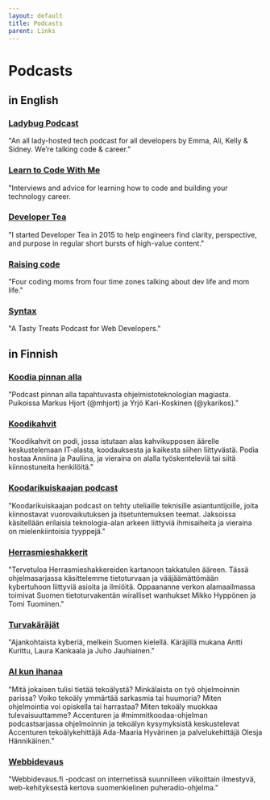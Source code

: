 ```yaml
---
layout: default
title: Podcasts
parent: Links
---
```


# Podcasts

## in English

### [Ladybug Podcast](https://www.ladybug.dev/)
"An all lady-hosted tech podcast for all developers by Emma, Ali, Kelly & Sidney. We’re talking code & career."

### [Learn to Code With Me](https://learntocodewith.me/podcast/)
"Interviews and advice for learning how to code and building your technology career.

### [Developer Tea](https://developertea.com/)
"I started Developer Tea in 2015 to help engineers find clarity, perspective, and purpose in regular short bursts of high-value content."

### [Raising code](https://raisingcode.podbean.com/)
"Four coding moms from four time zones talking about dev life and mom life."

### [Syntax](https://syntax.fm/)
"A Tasty Treats Podcast for Web Developers."

## in Finnish

### [Koodia pinnan alla](https://koodiapinnanalla.fi/)
"Podcast pinnan alla tapahtuvasta ohjelmistoteknologian magiasta. Puikoissa Markus Hjort (@mhjort) ja Yrjö Kari-Koskinen (@ykarikos)."

### [Koodikahvit](https://audioboom.com/channels/5016335)
"Koodikahvit on podi, jossa istutaan alas kahvikupposen äärelle keskustelemaan IT-alasta, koodauksesta ja kaikesta siihen liittyvästä. Podia hostaa Anniina ja Pauliina, ja vieraina on alalla työskenteleviä tai siitä kiinnostuneita henkilöitä."

### [Koodarikuiskaajan podcast](https://koodarikuiskaaja.fi/podcast/)
"Koodarikuiskaajan podcast on tehty uteliaille teknisille asiantuntijoille, joita kiinnostavat vuorovaikutuksen ja itsetuntemuksen teemat. Jaksoissa käsitellään erilaisia teknologia-alan arkeen liittyviä ihmisaiheita ja vieraina on mielenkiintoisia tyyppejä."

### [Herrasmieshakkerit](https://hakkerit.libsyn.com/)
"Tervetuloa Herrasmieshakkereiden kartanoon takkatulen ääreen. Tässä ohjelmasarjassa käsittelemme tietoturvaan ja vääjäämättömään kybertuhoon liittyviä asioita ja ilmiöitä. Oppaananne verkon alamaailmassa toimivat Suomen tietoturvakentän wiralliset wanhukset Mikko Hyppönen ja Tomi Tuominen."

### [Turvakäräjät](https://turvakarajat.fi/)
"Ajankohtaista kyberiä, melkein Suomen kielellä. Käräjillä mukana Antti Kurittu, Laura Kankaala ja Juho Jauhiainen."

### [AI kun ihanaa](https://open.spotify.com/show/6vt0RIgU8MFz1ztHpzaH1s)
"Mitä jokaisen tulisi tietää tekoälystä? Minkälaista on työ ohjelmoinnin parissa? Voiko tekoäly ymmärtää sarkasmia tai huumoria? Miten ohjelmointia voi opiskella tai harrastaa? Miten tekoäly muokkaa tulevaisuuttamme? Accenturen ja #mimmitkoodaa-ohjelman podcastsarjassa ohjelmoinnin ja tekoälyn kysymyksistä keskustelevat Accenturen tekoälykehittäjä Ada-Maaria Hyvärinen ja palvelukehittäjä Olesja Hännikäinen."

### [Webbidevaus](https://webbidevaus.fi/)
"Webbidevaus.fi -podcast on internetissä suunnilleen viikoittain ilmestyvä, web-kehityksestä kertova suomenkielinen puheradio-ohjelma."